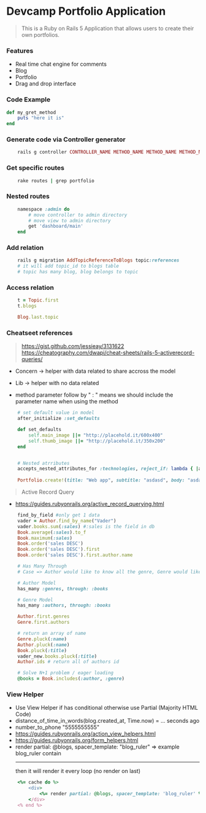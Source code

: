# Devcamp Portfolio Application

> This is a Ruby on Rails 5 Application that allows users to create their own portfolios.

### Features

- Real time chat engine for comments
- Blog
- Portfolio
- Drag and drop interface

### Code Example

```ruby
def my_gret_method
    puts "here it is"
end
```

### Generate code via Controller generator

```ruby
    rails g controller CONTROLLER_NAME METHOD_NAME METHOD_NAME METHOD_NAME
```

### Get specific routes
```ruby
    rake routes | grep portfolio
```

### Nested routes
```ruby
    namespace :admin do
        # move controller to admin directory
        # move view to admin directory
        get 'dashboard/main'
    end
```

### Add relation
```ruby
    rails g migration AddTopicReferenceToBlogs topic:references
    # it will add topic_id to blogs table
    # topic has many blog, blog belongs to topic
```

### Access relation
```ruby
    t = Topic.first
    t.blogs

    Blog.last.topic
```

### Cheatseet references

> https://gist.github.com/jessieay/3131622
> https://cheatography.com/dwapi/cheat-sheets/rails-5-activerecord-queries/

- Concern -> helper with data related to share accross the model
- Lib -> helper with no data related

- method parameter follow by " : " means we should include the parameter name when using the method 

```ruby
    # set default value in model
    after_initialize :set_defaults

    def set_defaults
        self.main_image ||= "http://placehold.it/600x400"
        self.thumb_image ||= "http://placehold.it/350x200"
    end


    # Nested atrributes
    accepts_nested_attributes_for :technologies, reject_if: lambda { |attrs| attrs['name'].blank? }
    
    Portfolio.create!(title: "Web app", subtitle: "asdasd", body: "asdasdasd", technologies_attributes: [{name: "Ruby"}, {name: "Rails"}, {name: "Angular"}, {name: "Ionic"}])
```

> Active Record Query

- https://guides.rubyonrails.org/active_record_querying.html

```ruby
    find_by_field #only get 1 data
    vader = Author.find_by_name("Vader")
    vader.books.sum(:sales) #:sales is the field in db
    Book.average(:sales).to_f
    Book.maximum(:sales)
    Book.order('sales DESC')
    Book.order('sales DESC').first
    Book.order('sales DESC').first.author.name

    # Has Many Through
    # Case => Author would like to know all the genre, Genre would like to know all the Author

    # Author Model
    has_many :genres, through: :books

    # Genre Model
    has_many :authors, through: :books

    Author.first.genres
    Genre.first.authors

    # return an array of name
    Genre.pluck(:name)
    Author.pluck(:name)
    Book.pluck(:title)
    vader_new.books.pluck(:title)
    Author.ids # return all of authors id

    # Solve N+1 problem / eager loading
    @books = Book.includes(:author, :genre)
```

### View Helper

- Use View Helper if has conditional otherwise use Partial (Majority HTML Code)
- distance_of_time_in_words(blog.created_at, Time.now) = ... seconds ago
- number_to_phone "5555555555"
- https://guides.rubyonrails.org/action_view_helpers.html
- https://guides.rubyonrails.org/form_helpers.html
- render partial: @blogs, spacer_template: "blog_ruler" => example blog_ruler contain <hr> then it will render it every loop (no render on last)

```ruby
    <%= cache do %>
        <div>
            <%= render partial: @blogs, spacer_template: 'blog_ruler' %>
        </div>
    <% end %>
```